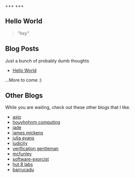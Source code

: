 +++
+++

## Hello World

> _"hey"_

## Blog Posts

Just a bunch of probably dumb thoughts

- [Hello World](./blog/hello-world)

...More to come :)

## Other Blogs

While you are waiting, check out these other blogs that I like.

- [axio](https://axio.ms)
- [houyhnhnm computing](https://ngnghm.github.io/index.html)
- [jade](https://jade.fyi)
- [james mickens](https://mickens.seas.harvard.edu/wisdom-james-mickens)
- [julia evans](https://jvns.ca)
- [ludicity](https://ludic.mataroa.blog)
- [verification gentleman](https://blog.verificationgentleman.com)
- [mcfunley](https://mcfunley.com/choose-boring-technology)
- [software-exorcist](https://softwareexorcist.com/writing/releases-should-be-boring)
- [hut 8 labs](https://blog.hut8labs.com/)
- [barrucadu](https://memo.barrucadu.co.uk/)
